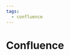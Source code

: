 ```yaml
---
tags:
  - confluence
---
```


# Confluence

<include repo_url="https://github.com/foliant-docs/foliantcontrib.confluence.git" path="README.md" sethead="2" nohead="true" from_heading="Confluence Preprocessor for Foliant"></include>

